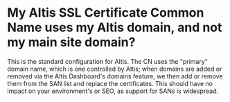 # My Altis SSL Certificate Common Name uses my Altis domain, and not my main site domain? 

This is the standard configuration for Altis. The CN uses the "primary" domain name, which is one controlled by Altis; when domains are added or removed via the Altis Dashboard's domains feature, we then add or remove them from the SAN list and replace the certificates. This should have no impact on your environment's or SEO, as support for SANs is widespread.